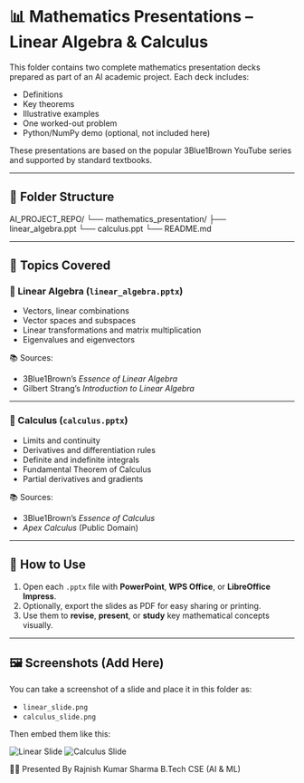 # 📊 Mathematics Presentations – Linear Algebra & Calculus

This folder contains two complete mathematics presentation decks prepared as part of an AI academic project. Each deck includes:

- Definitions
- Key theorems
- Illustrative examples
- One worked-out problem
- Python/NumPy demo (optional, not included here)

These presentations are based on the popular 3Blue1Brown YouTube series and supported by standard textbooks.

---

## 📁 Folder Structure

AI_PROJECT_REPO/
└── mathematics_presentation/
├── linear_algebra.ppt
└── calculus.ppt
└── README.md



---

## 🧾 Topics Covered

### 🔷 Linear Algebra (`linear_algebra.pptx`)
- Vectors, linear combinations
- Vector spaces and subspaces
- Linear transformations and matrix multiplication
- Eigenvalues and eigenvectors

📚 Sources:
- 3Blue1Brown’s *Essence of Linear Algebra*
- Gilbert Strang’s *Introduction to Linear Algebra*

---

### 🔶 Calculus (`calculus.pptx`)
- Limits and continuity
- Derivatives and differentiation rules
- Definite and indefinite integrals
- Fundamental Theorem of Calculus
- Partial derivatives and gradients

📚 Sources:
- 3Blue1Brown’s *Essence of Calculus*
- *Apex Calculus* (Public Domain)

---

## 📂 How to Use

1. Open each `.pptx` file with **PowerPoint**, **WPS Office**, or **LibreOffice Impress**.
2. Optionally, export the slides as PDF for easy sharing or printing.
3. Use them to **revise**, **present**, or **study** key mathematical concepts visually.

---

## 🖼️ Screenshots (Add Here)

You can take a screenshot of a slide and place it in this folder as:

- `linear_slide.png`
- `calculus_slide.png`

Then embed them like this:

![Linear Slide](./linear_slide.png)
![Calculus Slide](./calculus_slide.png)

👨‍🏫 Presented By
Rajnish Kumar Sharma
B.Tech CSE (AI & ML)


